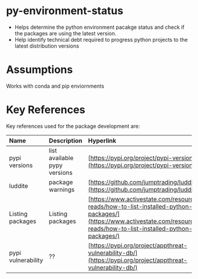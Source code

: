 # py-environment-status
- Helps determine the python environment pacakge status and check if the packages are using the latest version. 
- Help identify technical debt required to progress python projects to the latest distribution versions

# Assumptions
Works with conda and pip enviornments


# Key References

Key references used for the package development are:

| Name             | Description      | Hyperlink                                                                                |
|:-----------------|:-----------------|:-----------------------------------------------------------------------------------------|
| pypi versions | list available pypy versions | [https://pypi.org/project/pypi-version/](https://pypi.org/project/pypi-version/) |
| luddite | package warnings | [https://github.com/jumptrading/luddite](https://github.com/jumptrading/luddite) |
| Listing packages | Listing packages | [https://www.activestate.com/resources/quick-reads/how-to-list-installed-python-packages/](https://www.activestate.com/resources/quick-reads/how-to-list-installed-python-packages/) |
| pypi vulnerability | ?? | [https://pypi.org/project/appthreat-vulnerability-db/](https://pypi.org/project/appthreat-vulnerability-db/) |


